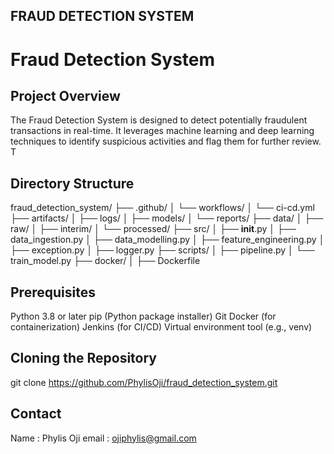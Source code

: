 ## FRAUD DETECTION SYSTEM
# Fraud Detection System

## Project Overview
The Fraud Detection System is designed to detect potentially fraudulent transactions in real-time. It leverages machine learning and deep learning techniques to identify suspicious activities and flag them for further review. T

## Directory Structure

fraud_detection_system/
├── .github/
│   └── workflows/
│       └── ci-cd.yml
├── artifacts/
│   ├── logs/
│   ├── models/
│   └── reports/
├── data/
│   ├── raw/
│   ├── interim/
│   └── processed/
├── src/
│   ├── __init__.py
│   ├── data_ingestion.py
│   ├── data_modelling.py
│   ├── feature_engineering.py
│   ├── exception.py
│   ├── logger.py
├── scripts/
│   ├── pipeline.py
│   └── train_model.py
├── docker/
│   ├── Dockerfile

## Prerequisites
Python 3.8 or later
pip (Python package installer)
Git
Docker (for containerization)
Jenkins (for CI/CD)
Virtual environment tool (e.g., venv)

## Cloning the Repository
git clone https://github.com/PhylisOji/fraud_detection_system.git

## Contact
Name : Phylis Oji
email : ojiphylis@gmail.com